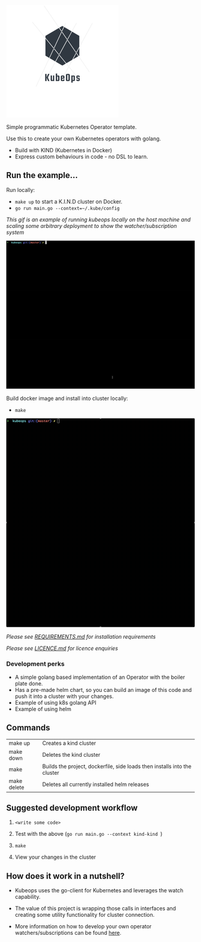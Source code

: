 <img src="image/logo_transparent.png" data-canonical-src="image/logo_transparent.png" width="300" />


Simple programmatic Kubernetes Operator template.

Use this to create your own Kubernetes operators with golang.

- Build with KIND (Kubernetes in Docker)
- Express custom behaviours in code - no DSL to learn.

## Run the example...


Run locally:

- `make up` to start a K.I.N.D cluster on Docker.
- `go run main.go --context=~/.kube/config`


_This gif is an example of running kubeops locally on the host machine and scaling some arbitrary deployment to show the watcher/subscription system_

<img src="image/local.gif" width="800" />


Build docker image and install into cluster locally:

- `make`

<img src="image/remote.gif" width="800" />

_Please see [REQUIREMENTS.md](REQUIREMENTS.md) for installation requirements_

_Please see [LICENCE.md](LICENCE.md) for licence enquiries_

### Development perks

- A simple golang based implementation of an Operator with the boiler plate done.
- Has a pre-made helm chart, so you can build an image of this code and push it into a cluster with your changes.
- Example of using k8s golang API
- Example of using helm


## Commands

|   |   |
|---|---|
| make up  | Creates a kind cluster   |
| make down | Deletes the kind cluster  |
| make | Builds the project, dockerfile, side loads then installs into the cluster |
| make delete | Deletes all currently installed helm releases  |


## Suggested development workflow

1. `<write some code> `

2. Test with the above (`go run main.go --context kind-kind `)

3. `make`

4. View your changes in the cluster

## How does it work in a nutshell?

- Kubeops uses the go-client for Kubernetes and leverages the watch capability.

- The value of this project is wrapping those calls in interfaces and creating some utility functionality for cluster connection.

- More information on how to develop your own operator watchers/subscriptions can be found [here](DEVELOPMENT.md).
